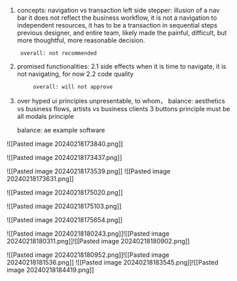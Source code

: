 1. concepts: navigation vs transaction 
	left side stepper: illusion of a nav bar
	it does not reflect the business workflow, it is not a navigation to independent resources, it has to be a transaction in sequential steps
	previous designer, and entire team, likely made the painful, difficult, but more thoughtful, more reasonable decision.

		overall: not recommended

2. promised functionalities:
		2.1 
	side effects
	when it is time to navigate, it is not navigating, for now
		2.2 code quality

			overall: will not approve

1. over hyped ui principles
	unpresentable, to whom，
	balance:  aesthetics vs business flows, artists vs business clients
	3 buttons principle
	must be all modals principle

	balance: ae
example software
	
![[Pasted image 20240218173840.png]]



![[Pasted image 20240218173437.png]]


![[Pasted image 20240218173539.png]]
![[Pasted image 20240218173631.png]]

![[Pasted image 20240218175020.png]]

![[Pasted image 20240218175103.png]]

![[Pasted image 20240218175654.png]]

![[Pasted image 20240218180243.png]]![[Pasted image 20240218180311.png]]![[Pasted image 20240218180902.png]]

![[Pasted image 20240218180952.png]]![[Pasted image 20240218181536.png]]
![[Pasted image 20240218183545.png]]![[Pasted image 20240218184419.png]]